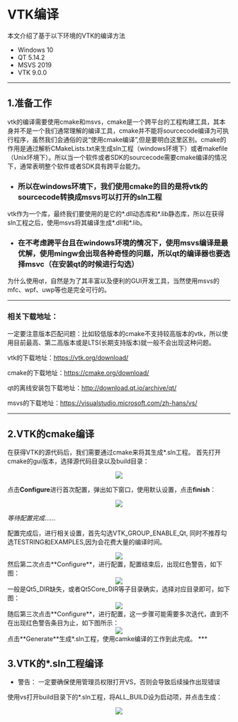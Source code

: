 # VTK编译
本文介绍了基于以下环境的VTK的编译方法
* Windows 10
* QT 5.14.2
* MSVS 2019
* VTK 9.0.0
***

## 1.准备工作
vtk的编译需要使用cmake和msvs，cmake是一个跨平台的工程构建工具，其本身并不是一个我们通常理解的编译工具，cmake并不能将sourcecode编译为可执行程序，虽然我们会通俗的说“使用cmake编译”,但是要明白这里区别。cmake的作用是通过解析CMakeLists.txt来生成sln工程（windows环境下）或者makefile（Unix环境下）。所以当一个软件或者SDK的sourcecode需要cmake编译的情况下，通常表明整个软件或者SDK具有跨平台能力。
* ### 所以在windows环境下，我们使用cmake的目的是将vtk的sourcecode转换成msvs可以打开的sln工程
 vtk作为一个库，最终我们要使用的是它的*.dll动态库和*.lib静态库，所以在获得sln工程之后，使用msvs将其编译生成*.dll和*.lib。
* ### 在不考虑跨平台且在windows环境的情况下，使用msvs编译是最优解，使用mingw会出现各种奇怪的问题，所以qt的编译器也要选择msvc（在安装qt的时候进行勾选）
为什么使用qt，自然是为了其丰富以及便利的GUI开发工具，当然使用msvs的mfc、wpf、uwp等也是完全可行的。
***
### 相关下载地址：

一定要注意版本匹配问题：比如较低版本的cmake不支持较高版本的vtk，所以使用目前最高、第二高版本或是LTS(长期支持版本)就一般不会出现这种问题。

vtk的下载地址：https://vtk.org/download/

cmake的下载地址：https://cmake.org/download/

qt的离线安装包下载地址：http://download.qt.io/archive/qt/

msvs的下载地址：https://visualstudio.microsoft.com/zh-hans/vs/
***
## 2.VTK的cmake编译
在获得VTK的源代码后，我们需要通过cmake来将其生成*.sln工程。
首先打开cmake的gui版本，选择源代码目录以及build目录：
<div align=center>
<img src="./pic/VTK01.jpg"/>
</div>

点击**Configure**进行首次配置，弹出如下窗口，使用默认设置，点击**finish**：
<div align=center>
<img src="./pic/VTK02.jpg"/>
</div>

*等待配置完成*......

配置完成后，进行相关设置，首先勾选VTK_GROUP_ENABLE_Qt, 同时不推荐勾选TESTRING和EXAMPLES,因为会花费大量的编译时间。
<div align=center>
<img src="./pic/VTK03.jpg"/>
</div>
然后第二次点击**Configure**，进行配置，配置结束后，出现红色警告，如下图：
<div align=center>
<img src="./pic/VTK04.jpg"/>
</div>
一般是Qt5_DIR缺失，或者Qt5Core_DIR等子目录确实，选择对应目录即可，如下图：
<div align=center>
<img src="./pic/VTK05.jpg"/>
</div>
随后第三次点击**Configure**，进行配置，这一步骤可能需要多次迭代，直到不在出现红色警告条目为止，如下图所示：
<div align=center>
<img src="./pic/VTK06.jpg"/>
</div>
点击**Generate**生成*.sln工程，使用camke编译的工作到此完成。
***

## 3.VTK的*.sln工程编译

* 警告： 一定要确保使用管理员权限打开VS，否则会导致后续操作出现错误

使用vs打开build目录下的*.sln工程，将ALL_BUILD设为启动项，并点击生成：
<div align=center>
<img src="./pic/VTK07.jpg"/>
</div>